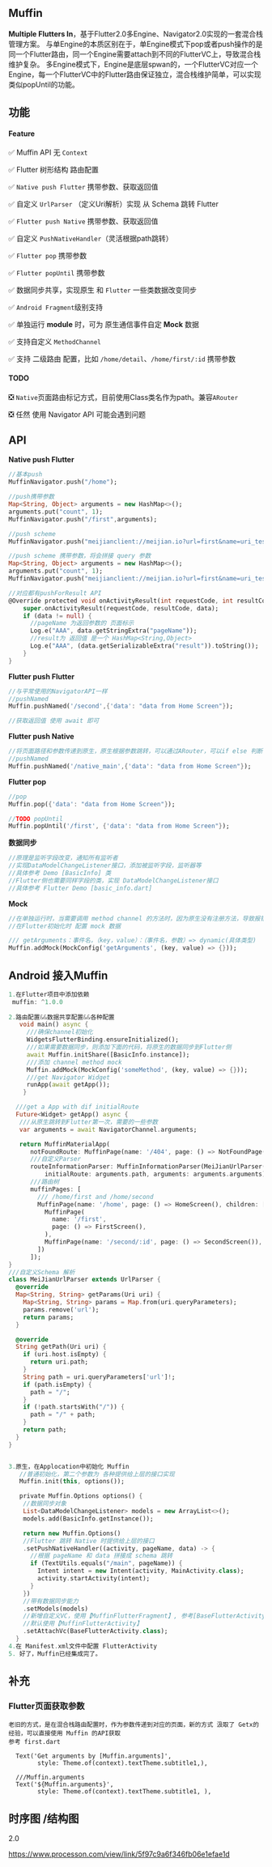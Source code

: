 ## Muffin
**Multiple Flutters In**，基于Flutter2.0多Engine、Navigator2.0实现的一套混合栈管理方案。
   与单Engine的本质区别在于，单Engine模式下pop或者push操作的是同一个Flutter路由，同一个Engine需要attach到不同的FlutterVC上，导致混合栈维护复杂。
   多Engine模式下，Engine是底层spwan的，一个FlutterVC对应一个Engine，每一个FlutterVC中的Flutter路由保证独立，混合栈维护简单，可以实现类似popUntil的功能。
## 功能

#### Feature

✅  Muffin API 无 `Context`

✅  Flutter 树形结构 路由配置

✅ `Native push Flutter` 携带参数、获取返回值

✅ 自定义 `UrlParser` （定义Uri解析）实现 从 Schema 跳转 Flutter

✅ `Flutter push Native` 携带参数、获取返回值

✅ 自定义 `PushNativeHandler`（灵活根据path跳转）

✅ `Flutter pop` 携带参数

✅ `Flutter popUntil` 携带参数

✅ 数据同步共享，实现原生 和 `Flutter` 一些类数据改变同步

✅ `Android Fragment`级别支持

✅ 单独运行 **module** 时，可为 原生通信事件自定 **Mock** 数据

✅ 支持自定义 `MethodChannel`

✅ 支持 二级路由 配置，比如 `/home/detail`、`/home/first/:id` 携带参数

#### TODO

❎ `Native`页面路由标记方式，目前使用Class类名作为path。兼容`ARouter`

❎ 任然 使用 Navigator API 可能会遇到问题

## API

**Native push Flutter**

```dart
//基本push
MuffinNavigator.push("/home");

//push携带参数
Map<String, Object> arguments = new HashMap<>();
arguments.put("count", 1);
MuffinNavigator.push("/first",arguments);

//push scheme
MuffinNavigator.push("meijianclient://meijian.io?url=first&name=uri_test");

//push scheme 携带参数，将会拼接 query 参数
Map<String, Object> arguments = new HashMap<>();
arguments.put("count", 1);
MuffinNavigator.push("meijianclient://meijian.io?url=first&name=uri_test");

//对应都有pushForResult API
@Override protected void onActivityResult(int requestCode, int resultCode, Intent data) {
    super.onActivityResult(requestCode, resultCode, data);
    if (data != null) {
      //pageName 为返回参数的 页面标示
      Log.e("AAA", data.getStringExtra("pageName"));
      //result为 返回值 是一个 HashMap<String,Object>
      Log.e("AAA", (data.getSerializableExtra("result")).toString());
    }
}
```

**Flutter push Flutter**
```dart
//与平常使用的NavigatorAPI一样
//pushNamed
Muffin.pushNamed('/second',{'data': "data from Home Screen"});

//获取返回值 使用 await 即可 
```


**Flutter push Native**
```dart
//将页面路径和参数传递到原生，原生根据参数跳转，可以通过ARouter，可以if else 判断 等
//pushNamed
Muffin.pushNamed('/native_main',{'data': "data from Home Screen"});
```

**Flutter pop**
```dart
//pop
Muffin.pop({'data': "data from Home Screen"});

//TODO popUntil
Muffin.popUntil('/first', {'data': "data from Home Screen"});
```

**数据同步**

```dart
//原理是监听字段改变，通知所有监听者
//实现DataModelChangeListener接口，添加被监听字段，监听器等
//具体参考 Demo [BasicInfo] 类
//Flutter侧也需要同样字段的类，实现 DataModelChangeListener接口
//具体参考 Flutter Demo [basic_info.dart]
```


**Mock**
```dart
//在单独运行时，当需要调用 method channel 的方法时，因为原生没有注册方法，导致报错。我们在调用通信事件时进行拦截，返回 mock 的数据。
//在Flutter初始化时 配置 mock 数据

/// getArguments：事件名，（key，value）：（事件名，参数）=> dynamic(具体类型)
Muffin.addMock(MockConfig('getArguments', (key, value) => {}));
```

## Android 接入Muffin
```dart
1.在Flutter项目中添加依赖 
 muffin: ^1.0.0
 
2.路由配置&&数据共享配置&&各种配置
   void main() async {
     ///确保channel初始化  
     WidgetsFlutterBinding.ensureInitialized();
     ///如果需要数据同步，则添加下面的代码，将原生的数据同步到Flutter侧
     await Muffin.initShare([BasicInfo.instance]);
     ///添加 channel method mock
     Muffin.addMock(MockConfig('someMethod', (key, value) => {}));
     ///get Navigator Widget
     runApp(await getApp());
    }

  ///get a App with dif initialRoute
  Future<Widget> getApp() async {
   ///从原生跳转到Flutter第一次，需要的一些参数 
   var arguments = await NavigatorChannel.arguments;

   return MuffinMaterialApp(
      notFoundRoute: MuffinPage(name: '/404', page: () => NotFoundPage()),
      ///自定义Parser
      routeInformationParser: MuffinInformationParser(MeiJianUrlParser(),
          initialRoute: arguments.path, arguments: arguments.arguments),
      ///路由树  
      muffinPages: [
        /// /home/first and /home/second
        MuffinPage(name: '/home', page: () => HomeScreen(), children: [
          MuffinPage(
            name: '/first',
            page: () => FirstScreen(),
          ),
          MuffinPage(name: '/second/:id', page: () => SecondScreen()),
        ])
      ]);
}
///自定义Schema 解析
class MeiJianUrlParser extends UrlParser {
  @override
  Map<String, String> getParams(Uri uri) {
    Map<String, String> params = Map.from(uri.queryParameters);
    params.remove('url');
    return params;
  }

  @override
  String getPath(Uri uri) {
    if (uri.host.isEmpty) {
      return uri.path;
    }
    String path = uri.queryParameters['url']!;
    if (path.isEmpty) {
      path = "/";
    }
    if (!path.startsWith("/")) {
      path = "/" + path;
    }
    return path;
  }
}


3.原生，在Applocation中初始化 Muffin
   //普通初始化，第二个参数为 各种提供给上层的接口实现
   Muffin.init(this, options());

   private Muffin.Options options() {
    //数据同步对象   
    List<DataModelChangeListener> models = new ArrayList<>();
    models.add(BasicInfo.getInstance());

    return new Muffin.Options()
    //Flutter 跳转 Native 时提供给上层的接口
    .setPushNativeHandler((activity, pageName, data) -> {
      //根据 pageName 和 data 拼接成 schema 跳转
      if (TextUtils.equals("/main", pageName)) {
        Intent intent = new Intent(activity, MainActivity.class);
        activity.startActivity(intent);
      }
    })
    //带有数据同步能力
    .setModels(models)
    //新增自定义VC，使用【MuffinFlutterFragment】, 参考[BaseFlutterActivity]
    //默认使用【MuffinFlutterActivity】
    .setAttachVc(BaseFlutterActivity.class);
  }
4.在 Manifest.xml文件中配置 FlutterActivity  
5. 好了，Muffin已经集成完了。
```

## 补充
### Flutter页面获取参数
```
老旧的方式，是在混合栈路由配置时，作为参数传递到对应的页面，新的方式 汲取了 Getx的经验，可以直接使用 Muffin 的API获取
参考 first.dart

  Text('Get arguments by [Muffin.arguments]',
        style: Theme.of(context).textTheme.subtitle1,),

  ///Muffin.arguments 
  Text('${Muffin.arguments}',
        style: Theme.of(context).textTheme.subtitle1, ),
```


## 时序图 /结构图


2.0

https://www.processon.com/view/link/5f97c9a6f346fb06e1efae1d